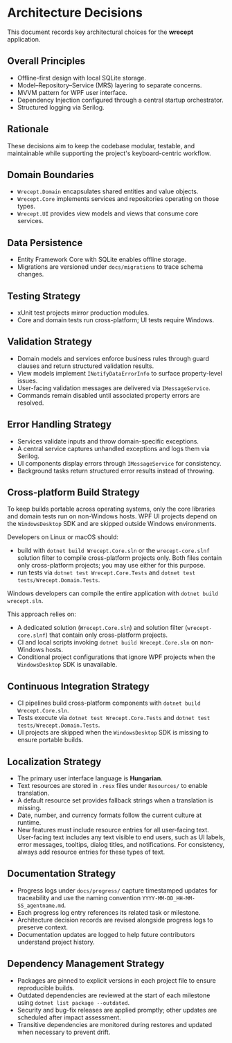# Architecture Decisions

This document records key architectural choices for the **wrecept** application.

## Overall Principles
- Offline-first design with local SQLite storage.
- Model–Repository–Service (MRS) layering to separate concerns.
- MVVM pattern for WPF user interface.
- Dependency Injection configured through a central startup orchestrator.
- Structured logging via Serilog.

## Rationale
These decisions aim to keep the codebase modular, testable, and maintainable while supporting the project's keyboard-centric workflow.

## Domain Boundaries
- `Wrecept.Domain` encapsulates shared entities and value objects.
- `Wrecept.Core` implements services and repositories operating on those types.
- `Wrecept.UI` provides view models and views that consume core services.

## Data Persistence
- Entity Framework Core with SQLite enables offline storage.
- Migrations are versioned under `docs/migrations` to trace schema changes.

## Testing Strategy
- xUnit test projects mirror production modules.
- Core and domain tests run cross-platform; UI tests require Windows.

## Validation Strategy
- Domain models and services enforce business rules through guard clauses and return structured validation results.
- View models implement `INotifyDataErrorInfo` to surface property-level issues.
- User-facing validation messages are delivered via `IMessageService`.
- Commands remain disabled until associated property errors are resolved.

## Error Handling Strategy
- Services validate inputs and throw domain-specific exceptions.
- A central service captures unhandled exceptions and logs them via Serilog.
- UI components display errors through `IMessageService` for consistency.
- Background tasks return structured error results instead of throwing.

## Cross-platform Build Strategy
To keep builds portable across operating systems, only the core libraries and domain tests run on non-Windows hosts. WPF UI projects depend on the `WindowsDesktop` SDK and are skipped outside Windows environments.

Developers on Linux or macOS should:

- build with `dotnet build Wrecept.Core.sln` or the `wrecept-core.slnf` solution filter to compile cross-platform projects only. Both files contain only cross-platform projects; you may use either for this purpose.
- run tests via `dotnet test Wrecept.Core.Tests` and `dotnet test tests/Wrecept.Domain.Tests`.

Windows developers can compile the entire application with `dotnet build wrecept.sln`.

This approach relies on:

- A dedicated solution (`Wrecept.Core.sln`) and solution filter (`wrecept-core.slnf`) that contain only cross-platform projects.
- CI and local scripts invoking `dotnet build Wrecept.Core.sln` on non-Windows hosts.
- Conditional project configurations that ignore WPF projects when the `WindowsDesktop` SDK is unavailable.
## Continuous Integration Strategy
- CI pipelines build cross-platform components with `dotnet build Wrecept.Core.sln`.
- Tests execute via `dotnet test Wrecept.Core.Tests` and `dotnet test tests/Wrecept.Domain.Tests`.
- UI projects are skipped when the `WindowsDesktop` SDK is missing to ensure portable builds.
## Localization Strategy
- The primary user interface language is **Hungarian**.
- Text resources are stored in `.resx` files under `Resources/` to enable translation.
- A default resource set provides fallback strings when a translation is missing.
- Date, number, and currency formats follow the current culture at runtime.
- New features must include resource entries for all user-facing text. User-facing text includes any text visible to end users, such as UI labels, error messages, tooltips, dialog titles, and notifications. For consistency, always add resource entries for these types of text.

## Documentation Strategy
- Progress logs under `docs/progress/` capture timestamped updates for traceability and use the naming convention `YYYY-MM-DD_HH-MM-SS_agentname.md`.
- Each progress log entry references its related task or milestone.
- Architecture decision records are revised alongside progress logs to preserve context.
- Documentation updates are logged to help future contributors understand project history.

## Dependency Management Strategy
- Packages are pinned to explicit versions in each project file to ensure reproducible builds.
- Outdated dependencies are reviewed at the start of each milestone using `dotnet list package --outdated`.
- Security and bug-fix releases are applied promptly; other updates are scheduled after impact assessment.
- Transitive dependencies are monitored during restores and updated when necessary to prevent drift.
